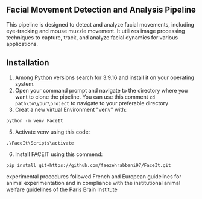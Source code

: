 ## Facial Movement Detection and Analysis Pipeline
This pipeline is designed to detect and analyze facial movements, including eye-tracking and mouse muzzle movement. It utilizes image processing techniques to capture, track, and analyze facial dynamics for various applications.



## Installation
1. Among [Python](https://www.python.org/downloads/) versions search for 3.9.16 and install it on your operating system.
2. Open your command prompt and navigate to the directory where you want to clone the pipeline. You can use this comment `cd path\to\your\project` to navigate to your preferable directory
4. Creat a new virtual Environment "venv" with:
```
python -m venv FaceIt
```
5. Activate venv using this code:
```
.\FaceIt\Scripts\activate
```
6. Install FACEIT using this commend:
```
pip install git+https://github.com/faezehrabbani97/FaceIt.git
```

experimental procedures followed French and European guidelines for animal experimentation and in compliance with the institutional animal welfare guidelines of the Paris Brain Institute
